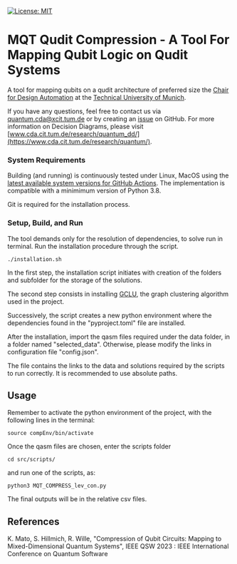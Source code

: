 [![License: MIT](https://img.shields.io/badge/license-MIT-blue.svg?style=flat-square)](https://opensource.org/licenses/MIT)

# MQT Qudit Compression - A Tool For Mapping Qubit Logic on Qudit Systems

A tool for mapping qubits on a qudit architecture of preferred size
the [Chair for Design Automation](https://www.cda.cit.tum.de/) at
the [Technical University of Munich](https://www.tum.de/).

If you have any questions, feel free to contact us via [quantum.cda@xcit.tum.de](mailto:quantum.cda@xcit.tum.de) or by
creating an [issue](https://github.com/cda-tum/mqt-qudit-compression/issues) on GitHub. For more information on Decision Diagrams,
please visit [www.cda.cit.tum.de/research/quantum_dd/](https://www.cda.cit.tum.de/research/quantum/).

### System Requirements

Building (and running) is continuously tested under Linux, MacOS using
the [latest available system versions for GitHub Actions](https://github.com/actions/virtual-environments).
The implementation is compatible with a minimimum version of Python 3.8.

Git is required for the installation process.

### Setup, Build, and Run

The tool demands only for the resolution of dependencies, to solve run in terminal.
Run the installation procedure through the script.

```
./installation.sh
```

In the first step, the installation script initiates with creation of the folders and subfolder for the storage of the solutions.

The second step consists in installing [GCLU](https://github.com/uef-machine-learning/gclu), the graph clustering algorithm used in the project.

Successively, the script creates a new python environment where the dependencies found in the "pyproject.toml" file are installed.

After the installation, import the qasm files required under the data folder, in a folder named "selected_data".
Otherwise, please modify the links in configuration file "config.json".

The file contains the links to the data and solutions required by the scripts to run correctly.
It is recommended to use absolute paths.

## Usage

Remember to activate the python environment of the project, with the following lines in the terminal:

```
source compEnv/bin/activate
```

Once the qasm files are chosen, enter the scripts folder

```
cd src/scripts/
```

and run one of the scripts, as:

```
python3 MQT_COMPRESS_lev_con.py
```

The final outputs will be in the relative csv files.

## References

K. Mato, S. Hillmich, R. Wille, "Compression of Qubit Circuits: Mapping to Mixed-Dimensional Quantum Systems", IEEE QSW 2023 : IEEE International Conference on Quantum Software
